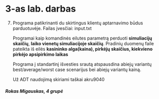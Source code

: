 # 3-as lab. darbas

7. Programa patikrinanti du skirtingus klientų aptarnavimo būdus parduotuvėje.
	Failas įvesčiai: input.txt

   Programai kaip komandinės eilutes parametrą perduoti **simuliacijų skaičių**, **laiko vienetų simuliacijoje skaičių**.
   Pradinių duomenų faile pateikta iš eilės **kasininko alga(kaina), pirkėjų skaičius, kiekvieno pirkėjo apsipirkimo laikas**

   Programa į standartinį išvesties srautą atspausdina abiejų variantų best/average/worst case scenarijus bei abiejų variantų kainą.

   Už ADT naudojimą skiriami taškai akru9040

##### Rokas Migauskas, 4 grupė
